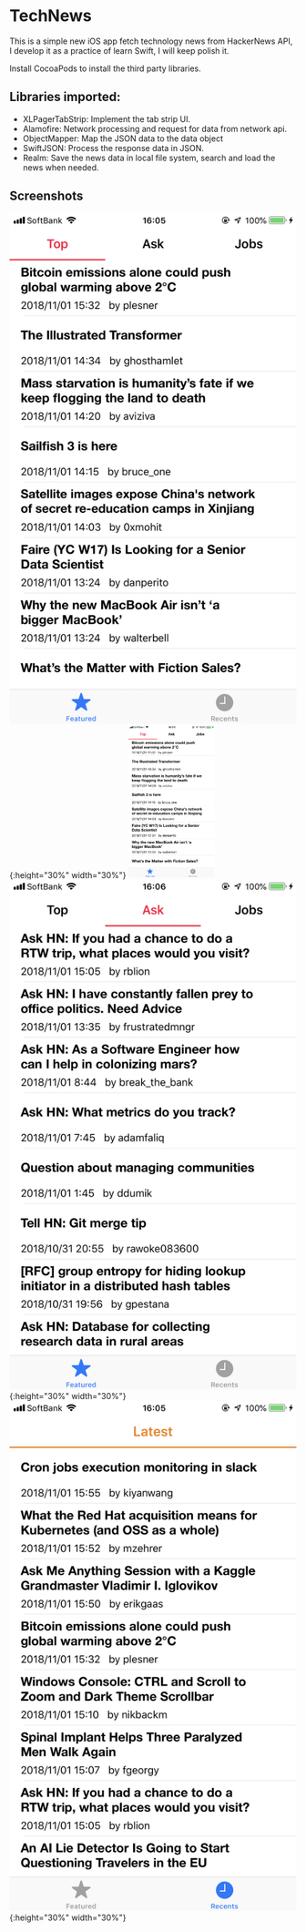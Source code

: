 # TechNews
This is a simple new iOS app fetch technology news from HackerNews API, I develop it as a practice of learn Swift, I will keep polish it.

Install CocoaPods to install the third party libraries.

## Libraries imported:

- XLPagerTabStrip: Implement the tab strip UI.  
- Alamofire: Network processing and request for data from network api.  
- ObjectMapper: Map the JSON data to the data object 
- SwiftJSON: Process the response data in JSON.
- Realm: Save the news data in local file system, search and load the news when needed.

## Screenshots
![technews01](https://github.com/HKyang07/TechNews/blob/master/Resources/IMG_01.PNG){:height="30%" width="30%"}
<img src="https://github.com/HKyang07/TechNews/blob/master/Resources/IMG_01.PNG" width="30%" height="30%">
![technews02](https://github.com/HKyang07/TechNews/blob/master/Resources/IMG_02.PNG){:height="30%" width="30%"}
![technews03](https://github.com/HKyang07/TechNews/blob/master/Resources/IMG_03.PNG){:height="30%" width="30%"}
